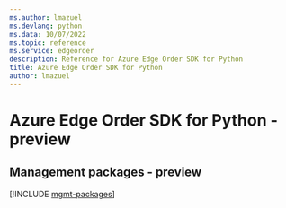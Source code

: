 ```yaml
---
ms.author: lmazuel
ms.devlang: python
ms.data: 10/07/2022
ms.topic: reference
ms.service: edgeorder
description: Reference for Azure Edge Order SDK for Python
title: Azure Edge Order SDK for Python
author: lmazuel
---
```

# Azure Edge Order SDK for Python - preview

## Management packages - preview
[!INCLUDE [mgmt-packages](edge-order-mgmt-index.md)]
